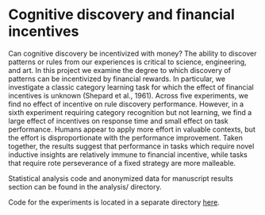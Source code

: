 # Cognitive discovery and financial incentives

Can cognitive discovery be incentivized with money?
The ability to discover patterns or rules from our experiences is critical to science, engineering, and art. In this project we examine the degree to which discovery of patterns can be incentivized by financial rewards.  In particular, we investigate a classic category learning task for which the effect of financial incentives is unknown (Shepard et al., 1961). Across five experiments, we find no effect of incentive on rule discovery performance. However, in a sixth experiment requiring category recognition but not learning, we find a large effect of incentives on response time and small effect on task performance. Humans appear to apply more effort in valuable contexts, but the effort is disproportionate with the performance improvement. Taken together, the results suggest that performance in tasks which require novel inductive insights are relatively immune to financial incentive, while tasks that require rote perseverance of a fixed strategy are more malleable.

Statistical analysis code and anonymized data for manuscript results section can be found in the analysis/ directory. 

Code for the experiments is located in a separate directory [here](https://github.com/NYUCCL/cognitive_effort_experiment).

